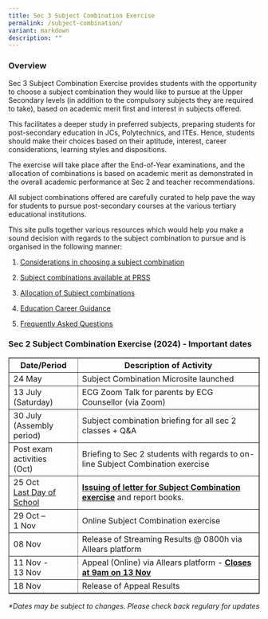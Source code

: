 ```yaml
---
title: Sec 3 Subject Combination Exercise
permalink: /subject-combination/
variant: markdown
description: ""
---
```

<h3>Overview</h3>
<p>Sec 3 Subject Combination Exercise provides students with the opportunity
to choose a subject combination they would like to pursue at the Upper
Secondary levels (in addition to the compulsory subjects they are required
to take), based on academic merit first and interest in subjects offered.</p>
<p>This facilitates a deeper study in preferred subjects, preparing students
for post-secondary education in JCs, Polytechnics, and ITEs. Hence, students
should make their choices based on their aptitude, interest, career considerations,
learning styles and dispositions.</p>
<p>The exercise will take place after the End-of-Year examinations, and the
allocation of combinations is based on academic merit as demonstrated in
the overall academic performance at Sec 2 and teacher recommendations.</p>
<p>All subject combinations offered are carefully curated to help pave the
way for students to pursue post-secondary courses at the various tertiary
educational institutions.</p>
<p>This site pulls together various resources which would help you make a
sound decision with regards to the subject combination to pursue and is
organised in the following manner:</p>
<ol data-tight="true" class="tight">
<li>
<p><a href="/considerations-in-choosing-a-subject-combination/" rel="noopener noreferrer nofollow" target="_blank">Considerations in choosing a subject combination</a>
</p>
</li>
<li>
<p><a href="/list-of-subject-combinations/" rel="noopener noreferrer nofollow" target="_blank">Subject combinations available at PRSS</a>
</p>
</li>
<li>
<p><a href="/allocations-of-subject-combinations/" rel="noopener noreferrer nofollow" target="_blank">Allocation of Subject combinations</a>
</p>
</li>
<li>
<p><a href="/education-career-guidance/" rel="noopener noreferrer nofollow" target="_blank">Education Career Guidance</a>
</p>
</li>
<li>
<p><a href="/frequently-asked-questions/" rel="noopener noreferrer nofollow" target="_blank">Frequently Asked Questions</a>
</p>
</li>
</ol>
<h3>Sec 2 Subject Combination Exercise (2024) - Important dates</h3>
<p></p>

<table border="1px solid black" style="width:100%">
  <tbody><tr>
    <th>Date/Period</th>
		<th>Description of Activity</th>
  </tr>
  <tr>
    <td>24 May</td>
		<td>Subject Combination Microsite launched</td>
	</tr>
		 <tr>
    <td>13 July <br>(Saturday)</td>
		<td>ECG Zoom Talk for parents by ECG Counsellor (via Zoom)</td>
	</tr>
			 <tr>
    <td>30 July <br>(Assembly period)</td>
		<td>Subject combination briefing for all sec 2 classes + Q&amp;A</td>
	</tr>
		<tr>
    <td>Post exam activities <br>(Oct)</td>
		<td>Briefing to Sec 2 students with regards to on-line Subject Combination exercise</td>
	</tr>
			<tr>
				<td>25 Oct<br><u>Last Day of School</u></td>
				<td><u><b>Issuing of letter for Subject Combination exercise</b></u> and report books.</td>
	</tr>
		<tr>
				<td>29 Oct – <br>1 Nov</td>
				<td>Online Subject Combination exercise</td>
	</tr>
		<tr>
				<td>08 Nov</td>
				<td>Release of Streaming Results @ 0800h via Allears platform</td>
	</tr>
			<tr>
				<td>11 Nov - <br>13 Nov</td>
				<td>Appeal (Online) via Allears platform - <b><u>Closes at 9am on 13 Nov</u></b></td>
	</tr>
				<tr>
				<td>18 Nov</td>
				<td>Release of Appeal Results</td>
	</tr>
	</tbody></table>
<i>*Dates may be subject to changes. Please check back regulary for updates</i>